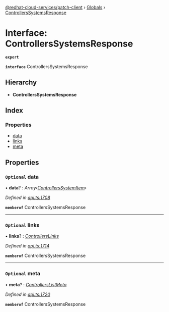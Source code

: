 [@redhat-cloud-services/patch-client](../README.md) › [Globals](../globals.md) › [ControllersSystemsResponse](controllerssystemsresponse.md)

# Interface: ControllersSystemsResponse

**`export`** 

**`interface`** ControllersSystemsResponse

## Hierarchy

* **ControllersSystemsResponse**

## Index

### Properties

* [data](controllerssystemsresponse.md#optional-data)
* [links](controllerssystemsresponse.md#optional-links)
* [meta](controllerssystemsresponse.md#optional-meta)

## Properties

### `Optional` data

• **data**? : *Array‹[ControllersSystemItem](controllerssystemitem.md)›*

*Defined in [api.ts:1708](https://github.com/RedHatInsights/javascript-clients/blob/daadefd7/packages/patch/api.ts#L1708)*

**`memberof`** ControllersSystemsResponse

___

### `Optional` links

• **links**? : *[ControllersLinks](controllerslinks.md)*

*Defined in [api.ts:1714](https://github.com/RedHatInsights/javascript-clients/blob/daadefd7/packages/patch/api.ts#L1714)*

**`memberof`** ControllersSystemsResponse

___

### `Optional` meta

• **meta**? : *[ControllersListMeta](controllerslistmeta.md)*

*Defined in [api.ts:1720](https://github.com/RedHatInsights/javascript-clients/blob/daadefd7/packages/patch/api.ts#L1720)*

**`memberof`** ControllersSystemsResponse
